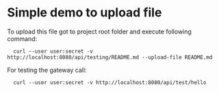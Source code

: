 # Simple demo to upload file

To upload this file got to project root folder and execute following command:

~~~
  curl --user user:secret -v http://localhost:8080/api/testing/README.md --upload-file README.md
~~~

For testing the gateway call:
~~~
  curl --user user:secret -v http://localhost:8080/api/test/hello
~~~
